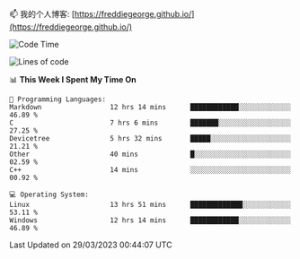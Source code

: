 

<!--
**FreddieGeorge/FreddieGeorge** is a ✨ _special_ ✨ repository because its `README.md` (this file) appears on your GitHub profile.

Here are some ideas to get you started:

- 🔭 I’m currently working on ...
- 🌱 I’m currently learning ...
- 👯 I’m looking to collaborate on ...
- 🤔 I’m looking for help with ...
- 💬 Ask me about ...
- 📫 How to reach me: ...
- 😄 Pronouns: ...
- ⚡ Fun fact: ...
-->


📫 我的个人博客: [https://freddiegeorge.github.io/](https://freddiegeorge.github.io/)


<!--START_SECTION:waka-->
![Code Time](http://img.shields.io/badge/Code%20Time-576%20hrs%2035%20mins-blue)

![Lines of code](https://img.shields.io/badge/From%20Hello%20World%20I%27ve%20Written-1.3%20million%20lines%20of%20code-blue)

📊 **This Week I Spent My Time On** 

```text
💬 Programming Languages: 
Markdown                 12 hrs 14 mins      ████████████░░░░░░░░░░░░░   46.89 % 
C                        7 hrs 6 mins        ███████░░░░░░░░░░░░░░░░░░   27.25 % 
Devicetree               5 hrs 32 mins       █████░░░░░░░░░░░░░░░░░░░░   21.21 % 
Other                    40 mins             █░░░░░░░░░░░░░░░░░░░░░░░░   02.59 % 
C++                      14 mins             ░░░░░░░░░░░░░░░░░░░░░░░░░   00.92 % 

💻 Operating System: 
Linux                    13 hrs 51 mins      █████████████░░░░░░░░░░░░   53.11 % 
Windows                  12 hrs 14 mins      ████████████░░░░░░░░░░░░░   46.89 % 
```


 Last Updated on 29/03/2023 00:44:07 UTC
<!--END_SECTION:waka-->
